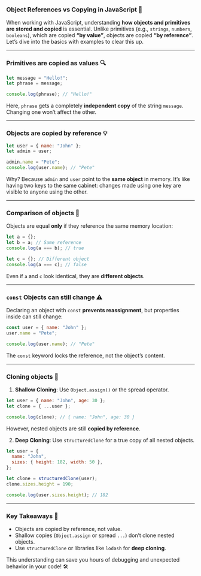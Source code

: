 ### **Object References vs Copying in JavaScript 🚀**

When working with JavaScript, understanding **how objects and primitives are stored and copied** is essential. Unlike primitives (e.g., `strings`, `numbers`, `booleans`), which are copied **“by value”**, objects are copied **“by reference”**. Let’s dive into the basics with examples to clear this up.

---

### **Primitives are copied as values 🔍**

```javascript
let message = "Hello!";
let phrase = message;

console.log(phrase); // "Hello!"
```

Here, `phrase` gets a completely **independent copy** of the string `message`. Changing one won’t affect the other.

---

### **Objects are copied by reference 💡**

```javascript
let user = { name: "John" };
let admin = user;

admin.name = "Pete";
console.log(user.name); // "Pete"
```

Why? Because `admin` and `user` point to the **same object** in memory. It’s like having two keys to the same cabinet: changes made using one key are visible to anyone using the other.

---

### **Comparison of objects 🧐**

Objects are equal **only** if they reference the same memory location:

```javascript
let a = {};
let b = a; // Same reference
console.log(a === b); // true

let c = {}; // Different object
console.log(a === c); // false
```

Even if `a` and `c` look identical, they are **different objects**.

---

### **`const` Objects can still change ⚠️**

Declaring an object with `const` **prevents reassignment**, but properties inside can still change:

```javascript
const user = { name: "John" };
user.name = "Pete";

console.log(user.name); // "Pete"
```

The `const` keyword locks the reference, not the object’s content.

---

### **Cloning objects 🧩**

1. **Shallow Cloning**: Use `Object.assign()` or the spread operator.

```javascript
let user = { name: "John", age: 30 };
let clone = { ...user };

console.log(clone); // { name: "John", age: 30 }
```

However, nested objects are still **copied by reference**.

2. **Deep Cloning**: Use `structuredClone` for a true copy of all nested objects.

```javascript
let user = {
  name: "John",
  sizes: { height: 182, width: 50 },
};

let clone = structuredClone(user);
clone.sizes.height = 190;

console.log(user.sizes.height); // 182
```

---

### **Key Takeaways 📝**

- Objects are copied by reference, not value.
- Shallow copies (`Object.assign` or spread `...`) don’t clone nested objects.
- Use `structuredClone` or libraries like `lodash` for **deep cloning**.

This understanding can save you hours of debugging and unexpected behavior in your code! 🛠️
